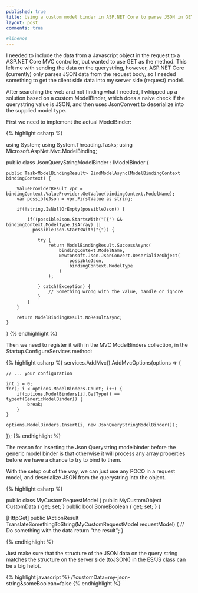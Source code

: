 ```yaml
---
published: true
title: Using a custom model binder in ASP.NET Core to parse JSON in GET request
layout: post
comments: true

#linenos
---
```

I needed to include the data from a Javascript object in the request to a ASP.NET Core MVC controller, but wanted to use GET as the method. This left me with sending the data on the querystring, however, ASP.NET Core (currently) only parses JSON data from the request body, so I needed something to get the client side data into my server side (request) model.

After searching the web and not finding what I needed, I whipped up a solution based on a custom ModelBinder, which does a naive check if the querystring value is JSON, and then uses JsonConvert to deserialize into the supplied model type.

First we need to implement the actual ModelBinder:

{% highlight csharp %}

using System;
using System.Threading.Tasks;
using Microsoft.AspNet.Mvc.ModelBinding;

public class JsonQueryStringModelBinder : IModelBinder {

	public Task<ModelBindingResult> BindModelAsync(ModelBindingContext bindingContext) {

		ValueProviderResult vpr = bindingContext.ValueProvider.GetValue(bindingContext.ModelName);
		var possibleJson = vpr.FirstValue as string;

		if(!string.IsNullOrEmpty(possibleJson)) {

			if((possibleJson.StartsWith("[{") && bindingContext.ModelType.IsArray) || 
			  possibleJson.StartsWith("{")) {

				try {
					return ModelBindingResult.SuccessAsync(
						bindingContext.ModelName,
						Newtonsoft.Json.JsonConvert.DeserializeObject(
							possibleJson,
							bindingContext.ModelType
						)
					);

				} catch(Exception) {
					// Something wrong with the value, handle or ignore
				}
			}
		}

		return ModelBindingResult.NoResultAsync;
	}
}
{% endhighlight %}

Then we need to register it with in the MVC ModelBinders collection, in the Startup.ConfigureServices method:

{% highlight csharp %}
services.AddMvc().AddMvcOptions(options => {

	// ... your configuration

	int i = 0;
	for(; i < options.ModelBinders.Count; i++) {
		if(options.ModelBinders[i].GetType() == typeof(GenericModelBinder)) {
			break;
		}
	}

	options.ModelBinders.Insert(i, new JsonQueryStringModelBinder());
});
{% endhighlight %}

The reason for inserting the Json Querystring modelbinder before the generic model binder is that otherwise it will process any array properties before we have a chance to try to bind to them.

With the setup out of the way, we can just use any POCO in a request model, and deserialize JSON from the querystring into the object.


{% highlight csharp %}

public class MyCustomRequestModel {
	public MyCustomObject CustomData { get; set; }
	public bool SomeBoolean { get; set; }
}

[HttpGet]
public IActionResult TranslateSomethingToString(MyCustomRequestModel requestModel) {
	// Do something with the data
	return "the result";
}

{% endhighlight %}

Just make sure that the structure of the JSON data on the query string matches the structure on the server side (toJSON() in the ES/JS class can be a big help).

{% highlight javascript %}
/?customData=my-json-string&someBoolean=false
{% endhighlight %}
